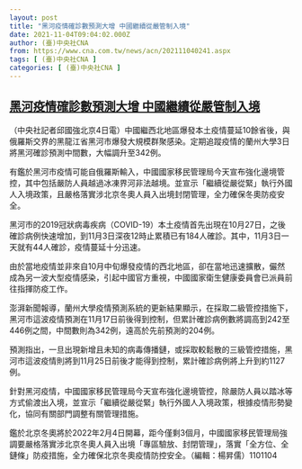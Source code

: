```yaml
---
layout: post
title: "黑河疫情確診數預測大增 中國繼續從嚴管制入境"
date: 2021-11-04T09:04:02.000Z
author: (臺)中央社CNA
from: https://www.cna.com.tw/news/acn/202111040241.aspx
tags: [ (臺)中央社CNA ]
categories: [ (臺)中央社CNA ]
---
```

<!--1636016642000-->
[黑河疫情確診數預測大增 中國繼續從嚴管制入境](https://www.cna.com.tw/news/acn/202111040241.aspx)
------

<div>
<div></div><div><p>（中央社記者邱國強北京4日電）中國繼西北地區爆發本土疫情蔓延10餘省後，與俄羅斯交界的黑龍江省黑河市爆發大規模群聚感染。定期追蹤疫情的蘭州大學3日將黑河確診預測中間數，大幅調升至342例。</p><p>有鑑於黑河市疫情可能自俄羅斯輸入，中國國家移民管理局今天宣布強化邊境管控，其中包括嚴防人員越過冰凍界河非法越境。並宣示「繼續從嚴從緊」執行外國人入境政策，且嚴格落實涉北京冬奧人員入出境封閉管理，全力確保冬奧防疫安全。</p><p>黑河市的2019冠狀病毒疾病（COVID-19）本土疫情首先出現在10月27日，之後確診病例快速增加，到11月3日深夜12時止累積已有184人確診。其中，11月3日一天就有44人確診，疫情蔓延十分迅速。</p><p>由於當地疫情並非來自10月中旬爆發疫情的西北地區，卻在當地迅速擴散，儼然成為另一波大型疫情感染，引起中國官方重視，中國國家衛生健康委員會已派員前往指揮防疫工作。</p><p>澎湃新聞報導，蘭州大學疫情預測系統的更新結果顯示，在採取二級管控措施下，黑河市這波疫情預測在11月17日前後得到控制，但累計確診病例數將調高到242至446例之間，中間數則為342例，遠高於先前預測的204例。</p><p>預測指出，一旦出現新增且未知的病毒傳播鏈，或採取較鬆散的三級管控措施，黑河市這波疫情則將到11月25日前後才能得到控制，累計確診病例將上升到約1127例。</p><p>針對黑河疫情，中國國家移民管理局今天宣布強化邊境管控，除嚴防人員以踏冰等方式偷渡出入境，並宣示「繼續從嚴從緊」執行外國人入境政策，根據疫情形勢變化，協同有關部門調整有關管理措施。</p><p>鑑於北京冬奧將於2022年2月4日開幕，距今僅剩3個月，中國國家移民管理局強調要嚴格落實涉北京冬奧人員入出境「專區驗放、封閉管理」，落實「全方位、全鏈條」防疫措施，全力確保北京冬奧疫情防控安全。（編輯：楊昇儒）1101104</p></div>
</div>
